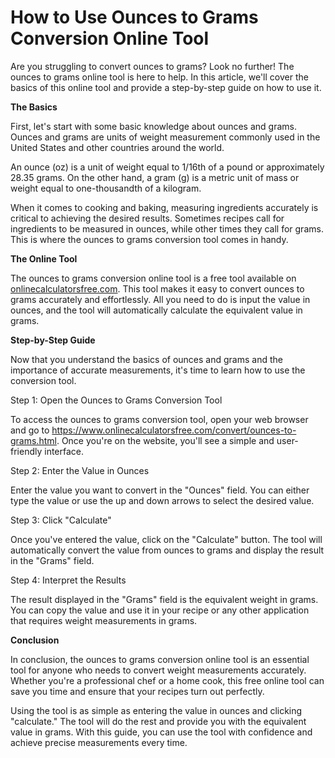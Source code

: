 How to Use Ounces to Grams Conversion Online Tool
=================================================

Are you struggling to convert ounces to grams? Look no further! The ounces to grams online tool is here to help. In this article, we'll cover the basics of this online tool and provide a step-by-step guide on how to use it.

**The Basics**

First, let's start with some basic knowledge about ounces and grams. Ounces and grams are units of weight measurement commonly used in the United States and other countries around the world.

An ounce (oz) is a unit of weight equal to 1/16th of a pound or approximately 28.35 grams. On the other hand, a gram (g) is a metric unit of mass or weight equal to one-thousandth of a kilogram.

When it comes to cooking and baking, measuring ingredients accurately is critical to achieving the desired results. Sometimes recipes call for ingredients to be measured in ounces, while other times they call for grams. This is where the ounces to grams conversion tool comes in handy.

**The Online Tool**

The ounces to grams conversion online tool is a free tool available on [onlinecalculatorsfree.com](http://onlinecalculatorsfree.com). This tool makes it easy to convert ounces to grams accurately and effortlessly. All you need to do is input the value in ounces, and the tool will automatically calculate the equivalent value in grams.

**Step-by-Step Guide**

Now that you understand the basics of ounces and grams and the importance of accurate measurements, it's time to learn how to use the conversion tool.

Step 1: Open the Ounces to Grams Conversion Tool

To access the ounces to grams conversion tool, open your web browser and go to <https://www.onlinecalculatorsfree.com/convert/ounces-to-grams.html>. Once you're on the website, you'll see a simple and user-friendly interface.

Step 2: Enter the Value in Ounces

Enter the value you want to convert in the "Ounces" field. You can either type the value or use the up and down arrows to select the desired value.

Step 3: Click "Calculate"

Once you've entered the value, click on the "Calculate" button. The tool will automatically convert the value from ounces to grams and display the result in the "Grams" field.

Step 4: Interpret the Results

The result displayed in the "Grams" field is the equivalent weight in grams. You can copy the value and use it in your recipe or any other application that requires weight measurements in grams.

**Conclusion**

In conclusion, the ounces to grams conversion online tool is an essential tool for anyone who needs to convert weight measurements accurately. Whether you're a professional chef or a home cook, this free online tool can save you time and ensure that your recipes turn out perfectly.

Using the tool is as simple as entering the value in ounces and clicking "calculate." The tool will do the rest and provide you with the equivalent value in grams. With this guide, you can use the tool with confidence and achieve precise measurements every time.